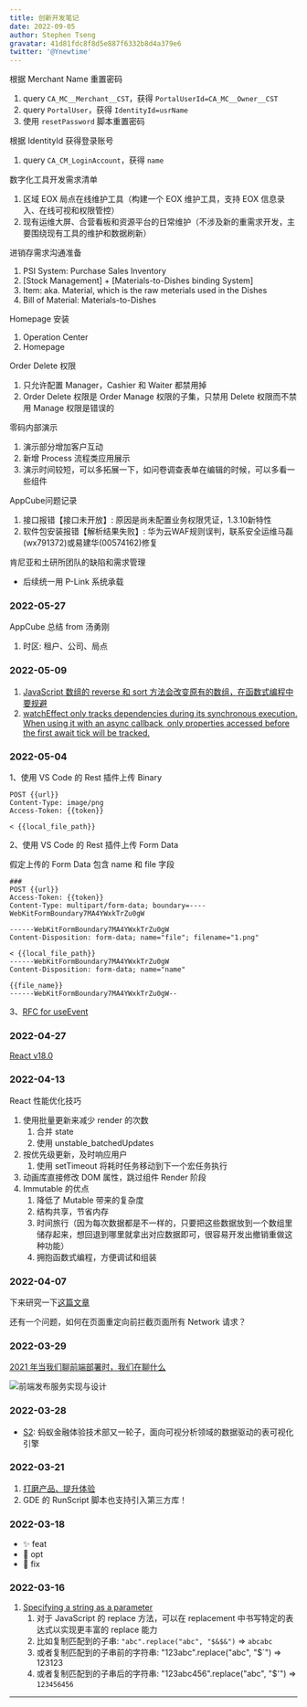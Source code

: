 ```yaml
---
title: 创新开发笔记
date: 2022-09-05
author: Stephen Tseng
gravatar: 41d81fdc8f8d5e887f6332b8d4a379e6
twitter: '@Ynewtime'
---
```


根据 Merchant Name 重置密码
1. query `CA_MC__Merchant__CST`，获得 `PortalUserId=CA_MC__Owner__CST`
2. query `PortalUser`，获得 `IdentityId=usrName`
3. 使用 `resetPassword` 脚本重置密码

根据 IdentityId 获得登录账号
1. query `CA_CM_LoginAccount`，获得 `name`

数字化工具开发需求清单
1. 区域 EOX 局点在线维护工具（构建一个 EOX 维护工具，支持 EOX 信息录入、在线可视和权限管控）
2. 现有运维大屏、合营看板和资源平台的日常维护（不涉及新的重需求开发，主要围绕现有工具的维护和数据刷新）

进销存需求沟通准备
1. PSI System: Purchase Sales Inventory
2. [Stock Management] + [Materials-to-Dishes binding System]
3. Item: aka. Material, which is the raw meterials used in the Dishes
4. Bill of Material: Materials-to-Dishes

Homepage 安装
1. Operation Center
2. Homepage

Order Delete 权限
1. 只允许配置 Manager，Cashier 和 Waiter 都禁用掉
2. Order Delete 权限是 Order Manage 权限的子集，只禁用 Delete 权限而不禁用 Manage 权限是错误的

零码内部演示
1. 演示部分增加客户互动
2. 新增 Process 流程类应用展示
3. 演示时间较短，可以多拓展一下，如问卷调查表单在编辑的时候，可以多看一些组件

AppCube问题记录
1. 接口报错【接口未开放】: 原因是尚未配置业务权限凭证，1.3.10新特性
2. 软件包安装报错【解析结果失败】: 华为云WAF规则误判，联系安全运维马磊(wx791372)或易建华(00574162)修复

肯尼亚和土研所团队的缺陷和需求管理
+ 后续统一用 P-Link 系统承载

### 2022-05-27

AppCube 总结 from 汤勇刚

1. 时区: 租户、公司、局点

### 2022-05-09

1. [JavaScript 数组的 reverse 和 sort 方法会改变原有的数组，在函数式编程中要规避](https://vuejs.org/guide/essentials/list.html#displaying-filtered-sorted-results)
2. [watchEffect only tracks dependencies during its synchronous execution. When using it with an async callback, only properties accessed before the first await tick will be tracked.](https://vuejs.org/guide/essentials/watchers.html#watcheffect)

### 2022-05-04

1、使用 VS Code 的 Rest 插件上传 Binary

```
POST {{url}}
Content-Type: image/png
Access-Token: {{token}}

< {{local_file_path}}
```

2、使用 VS Code 的 Rest 插件上传 Form Data

假定上传的 Form Data 包含 name 和 file 字段

```
###
POST {{url}}
Access-Token: {{token}}
Content-Type: multipart/form-data; boundary=----WebKitFormBoundary7MA4YWxkTrZu0gW

------WebKitFormBoundary7MA4YWxkTrZu0gW
Content-Disposition: form-data; name="file"; filename="1.png"

< {{local_file_path}}
------WebKitFormBoundary7MA4YWxkTrZu0gW
Content-Disposition: form-data; name="name"

{{file_name}}
------WebKitFormBoundary7MA4YWxkTrZu0gW--
```

3、[RFC for useEvent](https://twitter.com/dan_abramov/status/1521908613656289286)

### 2022-04-27

[React v18.0](https://reactjs.org/blog/2022/03/29/react-v18.html)

### 2022-04-13

React 性能优化技巧

1. 使用批量更新来减少 render 的次数
   1. 合并 state
   2. 使用 unstable_batchedUpdates
2. 按优先级更新，及时响应用户
   1. 使用 setTimeout 将耗时任务移动到下一个宏任务执行
3. 动画库直接修改 DOM 属性，跳过组件 Render 阶段
4. Immutable 的优点
   1. 降低了 Mutable 带来的复杂度
   2. 结构共享，节省内存
   3. 时间旅行（因为每次数据都是不一样的，只要把这些数据放到一个数组里储存起来，想回退到哪里就拿出对应数据即可，很容易开发出撤销重做这种功能）
   4. 拥抱函数式编程，方便调试和组装

### 2022-04-07

下来研究一下[这篇文章](http://3ms.huawei.com/km/blogs/details/9880459#:~:text=%E5%A6%82%E6%9E%9C%E8%B0%83%E7%94%A8%E7%A4%BE%E5%8C%BA3ms%E6%8E%A5%E5%8F%A3%E5%8F%AF%E4%BB%A5%E4%BD%BF%E7%94%A8liveServer%E7%9A%84%E4%BB%A3%E7%90%86%E5%8A%9F%E8%83%BD)

还有一个问题，如何在页面重定向前拦截页面所有 Network 请求？

### 2022-03-29

[2021 年当我们聊前端部署时，我们在聊什么][4]

![前端发布服务实现与设计][5]

### 2022-03-28

- [S2][3]: 蚂蚁金融体验技术部又一轮子，面向可视分析领域的数据驱动的表可视化引擎

### 2022-03-21

1. [打磨产品、提升体验][2]
2. GDE 的 RunScript 脚本也支持引入第三方库！

### 2022-03-18

- ✨ feat
- 🔨 opt
- 💢 fix

### 2022-03-16

1. [Specifying a string as a parameter][1]
   1. 对于 JavaScript 的 replace 方法，可以在 replacement 中书写特定的表达式以实现更丰富的 replace 能力
   2. 比如复制匹配到的子串: `"abc".replace("abc", "$&$&")` => `abcabc`
   3. 或者复制匹配到的子串前的字符串: "123abc".replace("abc", "$`") => 123123
   4. 或者复制匹配到的子串后的字符串: "123abc456".replace("abc", "$'") => `123456456`

---

[1]: https://developer.mozilla.org/en-US/docs/Web/JavaScript/Reference/Global_Objects/String/replace#specifying_a_string_as_a_parameter
[2]: http://xinsheng.huawei.com/cn/index.php?app=forum&mod=Detail&act=index&id=7622627#:~:text=%E4%B8%8A%E5%8D%8A%E5%B9%B4%EF%BC%8C%E8%BF%9B%E4%B8%80%E6%AD%A5%E6%8A%8A%E2%80%9C-,%E6%89%93%E7%A3%A8%E4%BA%A7%E5%93%81%E3%80%81%E6%8F%90%E5%8D%87%E4%BD%93%E9%AA%8C,-%E2%80%9D%E4%BD%9C%E4%B8%BATOP1%E7%9A%84
[3]: https://s2.antv.vision/en/docs/manual/introduction/
[4]: https://juejin.cn/post/7017710911443959839#heading-21
[5]: https://p3-juejin.byteimg.com/tos-cn-i-k3u1fbpfcp/f166c3371c854c878d2bce8c1450500e~tplv-k3u1fbpfcp-zoom-in-crop-mark:1304:0:0:0.awebp
